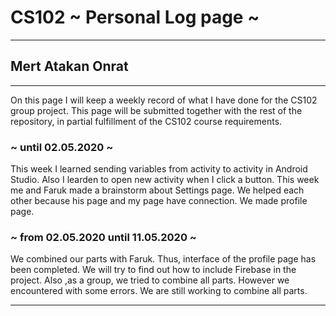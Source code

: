 # CS102 ~ Personal Log page ~
****
## Mert Atakan Onrat 
****

On this page I will keep a weekly record of what I have done for the CS102 group project. This page will be submitted together with the rest of the repository, in partial fulfillment of the CS102 course requirements.

### ~ until 02.05.2020 ~

This week I learned sending variables from activity to activity in Android Studio. Also I learden to open new activity when I click a button. This week me and Faruk made a brainstorm about Settings page. We helped each other because his page and my page have connection. We made profile page.

### ~ from 02.05.2020 until 11.05.2020 ~

We combined our parts with Faruk. Thus, interface of the profile page has been completed. We will try to find out how to include Firebase in the project. Also ,as a group, we tried to combine all parts. However we encountered with some errors. We are still working to combine all parts. 
****
